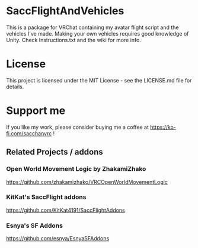 # SaccFlightAndVehicles
This is a package for VRChat containing my avatar flight script and the vehicles I've made.
Making your own vehicles requires good knowledge of Unity. Check Instructions.txt and the wiki for more info.

# License
This project is licensed under the MIT License - see the LICENSE.md file for details.

# Support me
If you like my work, please consider buying me a coffee at https://ko-fi.com/sacchanvrc !

## Related Projects / addons

### Open World Movement Logic by ZhakamiZhako
https://github.com/zhakamizhako/VRCOpenWorldMovementLogic

### KitKat's SaccFlight addons
https://github.com/KitKat4191/SaccFlightAddons

### Esnya's SF Addons
https://github.com/esnya/EsnyaSFAddons